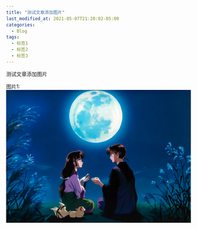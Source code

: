 ```yaml
---
title: "测试文章添加图片"
last_modified_at: 2021-05-07T21:20:02-05:00
categories:
  - Blog
tags:
  - 标签1
  - 标签2
  - 标签3
---
```


测试文章添加图片 

图片1:
 ![](../assets/images/shanhuAndmileg.png)
